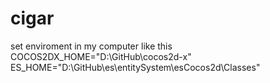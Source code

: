 cigar
=====
set enviroment 
in my computer like this 
COCOS2DX_HOME="D:\GitHub\cocos2d-x\"  
ES_HOME="D:\GitHub\es\entitySystem\esCocos2d\Classes\"  
